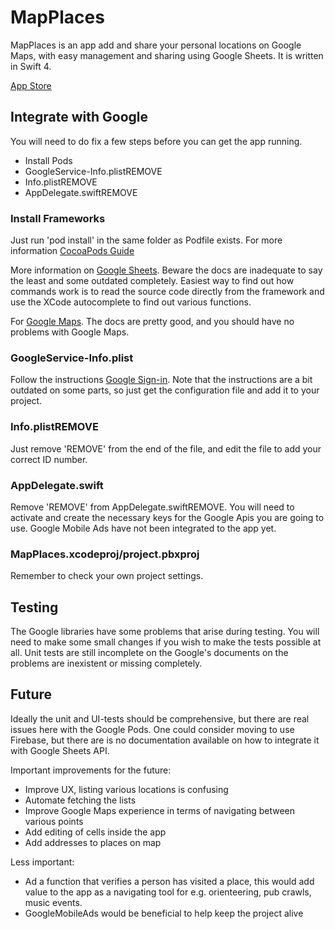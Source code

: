 # MapPlaces
MapPlaces is an app add and share your personal locations on Google Maps, with easy management and sharing using Google Sheets. It is written in Swift 4.

[App Store](https://itunes.apple.com/us/app/mapplaces-add-locations/id1316688563)

## Integrate with Google
You will need to do fix a few steps before you can get the app running.

* Install Pods
* GoogleService-Info.plistREMOVE
* Info.plistREMOVE
* AppDelegate.swiftREMOVE

### Install Frameworks
Just run 'pod install' in the same folder as Podfile exists. For more information [CocoaPods Guide](https://guides.cocoapods.org/using/the-podfile.html)

More information on [Google Sheets](https://developers.google.com/sheets/api/quickstart/ios). Beware the docs are inadequate to say the least and some outdated completely. Easiest way to find out how commands work is to read the source code directly from the framework and use the XCode autocomplete to find out various functions.

 For [Google Maps](https://developers.google.com/maps/documentation/ios-sdk/). The docs are pretty good, and you should have no problems with Google Maps.

### GoogleService-Info.plist
Follow the instructions [Google Sign-in](https://developers.google.com/identity/sign-in/ios/start-integrating). Note that the instructions are a bit outdated on some parts, so just get the configuration file and add it to your project.

### Info.plistREMOVE
Just remove 'REMOVE' from the end of the file, and edit the file to add your correct ID number.

### AppDelegate.swift
Remove 'REMOVE' from AppDelegate.swiftREMOVE. You will need to activate and create the necessary keys for the Google Apis you are going to use. Google Mobile Ads have not been integrated to the app yet.

### MapPlaces.xcodeproj/project.pbxproj
Remember to check your own project settings.

## Testing
The Google libraries have some problems that arise during testing. You will need to make some small changes if you wish to make the tests possible at all. Unit tests are still incomplete on the Google's documents on the problems are inexistent or missing completely.

## Future
Ideally the unit and UI-tests should be comprehensive, but there are real issues here with the Google Pods. One could consider moving to use Firebase, but there are is no documentation available on how to integrate it with Google Sheets API.

Important improvements for the future:
* Improve UX, listing various locations is confusing
* Automate fetching the lists
* Improve Google Maps experience in terms of navigating between various points
* Add editing of cells inside the app
* Add addresses to places on map

Less important:
* Ad a function that verifies a person has visited a place, this would add value to the app as a navigating tool for e.g. orienteering, pub crawls, music events.
* GoogleMobileAds would be beneficial to help keep the project alive
